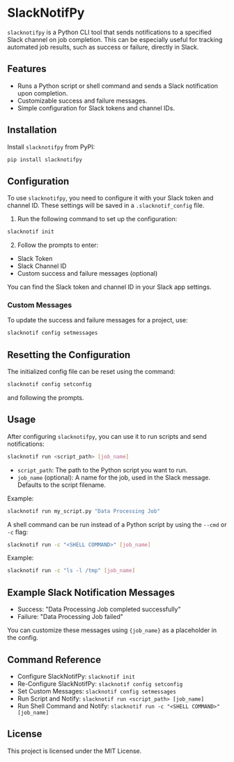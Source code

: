 # SlackNotifPy

`slacknotifpy` is a Python CLI tool that sends notifications to a specified Slack channel on job completion. This can be especially useful for tracking automated job results, such as success or failure, directly in Slack.

## Features

- Runs a Python script or shell command and sends a Slack notification upon completion.
- Customizable success and failure messages.
- Simple configuration for Slack tokens and channel IDs.

## Installation

Install `slacknotifpy` from PyPI:

```bash
pip install slacknotifpy
```

## Configuration

To use `slacknotifpy`, you need to configure it with your Slack token and channel ID. These settings will be saved in a `.slacknotif_config` file.

1. Run the following command to set up the configuration:

```bash
slacknotif init
```

2. Follow the prompts to enter:

- Slack Token
- Slack Channel ID
- Custom success and failure messages (optional)

You can find the Slack token and channel ID in your Slack app settings.

### Custom Messages

To update the success and failure messages for a project, use:

```bash
slacknotif config setmessages
```

## Resetting the Configuration

The initialized config file can be reset using the command:

```bash
slacknotif config setconfig
```

and following the prompts.

## Usage

After configuring `slacknotifpy`, you can use it to run scripts and send notifications:

```bash
slacknotif run <script_path> [job_name]
```

- `script_path`: The path to the Python script you want to run.
- `job_name` (optional): A name for the job, used in the Slack message. Defaults to the script filename.

Example:

```bash
slacknotif run my_script.py "Data Processing Job"
```

A shell command can be run instead of a Python script by using the `--cmd` or `-c` flag:


```bash
slacknotif run -c "<SHELL COMMAND>" [job_name]
```

Example:

```bash
slacknotif run -c "ls -l /tmp" [job_name]
```

## Example Slack Notification Messages

- Success: "Data Processing Job completed successfully"
- Failure: "Data Processing Job failed"

You can customize these messages using `{job_name}` as a placeholder in the config.

## Command Reference
- Configure SlackNotifPy: `slacknotif init`
- Re-Configure SlackNotifPy: `slacknotif config setconfig`
- Set Custom Messages: `slacknotif config setmessages`
- Run Script and Notify: `slacknotif run <script_path> [job_name]`
- Run Shell Command and Notify: `slacknotif run -c "<SHELL COMMAND>" [job_name]`

## License

This project is licensed under the MIT License.
